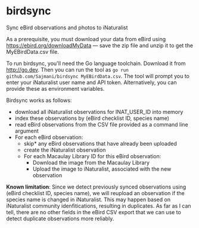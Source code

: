 # birdsync
Sync eBird observations and photos to iNaturalist

As a prerequisite, you must download your data from eBird using
https://ebird.org/downloadMyData — save the zip file and unzip it
to get the MyEBirdData.csv file.

To run birdsync, you'll need the Go language toolchain.
Download it from http://go.dev.
Then you can run the tool as
`go run github.com/Sajmani/birdsync MyEBirdData.csv`.
The tool will prompt you to enter your iNaturalist user name and API token.
Alternatively, you can provide these as environment variables.

Birdsync works as follows:
- download all iNaturalist observations for INAT_USER_ID into memory
- index these observations by (eBird checklist ID, species name)
- read eBird observations from the CSV file provided as a command line argument
- For each eBird observation:
  - skip* any eBird observations that have already been uploaded
  - create the iNaturalist observation
  - For each Macaulay Library ID for this eBird observation:
    - Download the image from the Macaulay Library
    - Upload the image to iNaturalist, associated with the new observation

**Known limitation**: Since we detect previously synced observations using
(eBird checklist ID, species name), we will reupload an observation if
the species name is changed in iNaturalist. This may happen based on
iNaturalist community idenfitications, resulting in duplicates.
As far as I can tell, there are no other fields in the eBird CSV
export that we can use to detect duplicate observations more reliably.
